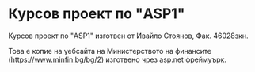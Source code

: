 # Курсов проект по "ASP1"
Курсов проект по "ASP1" изготвен от Ивайло Стоянов, Фак. 46028зкн.

Това е копие на уебсайта на Министерството на финансите (https://www.minfin.bg/bg/2) изготвено чрез asp.net фреймуърк.
